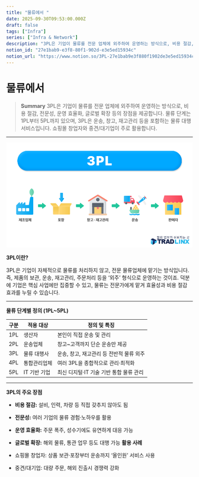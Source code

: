 ```yaml
---
title: "물류에서 "
date: 2025-09-30T09:53:00.000Z
draft: false
tags: ["Infra"]
series: ["Infra & Network"]
description: "3PL은 기업이 물류를 전문 업체에 외주하여 운영하는 방식으로, 비용 절감, 전문성, 운영 효율화, 글로벌 확장 등의 장점을 제공합니다. 물류 단계는 1PL부터 5PL까지 있으며, 3PL은 운송, 창고, 재고관리 등을 포함하는 물류 대행 서비스입니다. 쇼핑몰 창업자와 중견/대기업이 주로 활용합니다."
notion_id: "27e1bab9-e3f8-80f1-902d-e3e5ed15934c"
notion_url: "https://www.notion.so/3PL-27e1bab9e3f880f1902de3e5ed15934c"
---
```


# 물류에서 

> **Summary**
> 3PL은 기업이 물류를 전문 업체에 외주하여 운영하는 방식으로, 비용 절감, 전문성, 운영 효율화, 글로벌 확장 등의 장점을 제공합니다. 물류 단계는 1PL부터 5PL까지 있으며, 3PL은 운송, 창고, 재고관리 등을 포함하는 물류 대행 서비스입니다. 쇼핑몰 창업자와 중견/대기업이 주로 활용합니다.

---

![Image](image_97297488c800.png)

**3PL이란?**

3PL은 기업이 자체적으로 물류를 처리하지 않고, 전문 물류업체에 맡기는 방식입니다. 즉, 제품의 보관, 운송, 재고관리, 주문처리 등을 ‘외주’ 형식으로 운영하는 것이죠. 덕분에 기업은 핵심 사업에만 집중할 수 있고, 물류는 전문가에게 맡겨 효율성과 비용 절감 효과를 누릴 수 있습니다.

---

**물류 단계별 정의 (1PL~5PL)**

| 구분 | 적용 대상 | 정의 및 특징 |
| --- | --- | --- |
| 1PL | 생산자 | 본인이 직접 운송 및 관리 |
| 2PL | 운송업체 | 창고~고객까지 단순 운송만 제공 |
| 3PL | 물류 대행사 | 운송, 창고, 재고관리 등 전반적 물류 외주 |
| 4PL | 통합관리업체 | 여러 3PL을 종합적으로 관리·최적화 |
| 5PL | IT 기반 기업 | 최신 디지털·IT 기술 기반 통합 물류 관리 |

---

**3PL의 주요 장점**

- **비용 절감:** 설비, 인력, 차량 등 직접 갖추지 않아도 됨
- **전문성:** 여러 기업의 물류 경험·노하우를 활용
- **운영 효율화:** 주문 폭주, 성수기에도 유연하게 대응 가능
- **글로벌 확장:** 해외 물류, 통관 업무 등도 대행 가능
**활용 사례**

- 쇼핑몰 창업자: 상품 보관·포장부터 운송까지 ‘올인원’ 서비스 사용
- 중견/대기업: 대량 주문, 해외 진출시 경쟁력 강화
